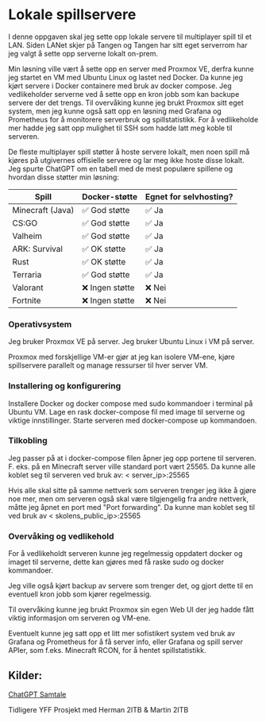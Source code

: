 # Lokale spillservere

I denne oppgaven skal jeg sette opp lokale servere til multiplayer spill til et LAN. Siden LANet skjer på Tangen og Tangen har sitt eget serverrom har jeg valgt å sette opp serverne lokalt on-prem. 

Min løsning ville vært å sette opp en server med Proxmox VE, derfra kunne jeg startet en VM med Ubuntu Linux og lastet ned Docker. Da kunne jeg kjørt servere i Docker containere med bruk av docker compose. Jeg vedlikeholder serverne ved å sette opp en kron jobb som kan backupe servere der det trengs. Til overvåking kunne jeg brukt Proxmox sitt eget system, men jeg kunne også satt opp en løsning med Grafana og Prometheus for å monitorere serverbruk og spillstatistikk. For å vedlikeholde mer hadde jeg satt opp mulighet til SSH som hadde latt meg koble til serveren.

De fleste multiplayer spill støtter å hoste servere lokalt, men noen spill må kjøres på utgivernes offisielle servere og lar meg ikke hoste disse lokalt. Jeg spurte ChatGPT om en tabell med de mest populære spillene og hvordan disse støtter min løsning:

| Spill            | Docker-støtte  | Egnet for selvhosting? |
| ---------------- | -------------- | ---------------------- |
| Minecraft (Java) | ✅ God støtte   | ✅ Ja                   |
| CS\:GO           | ✅ God støtte   | ✅ Ja                   |
| Valheim          | ✅ God støtte   | ✅ Ja                   |
| ARK: Survival    | ✅ OK støtte    | ✅ Ja                   |
| Rust             | ✅ OK støtte    | ✅ Ja                   |
| Terraria         | ✅ God støtte   | ✅ Ja                   |
| Valorant         | ❌ Ingen støtte | ❌ Nei                  |
| Fortnite         | ❌ Ingen støtte | ❌ Nei                  |




### Operativsystem
Jeg bruker Proxmox VE på server.
Jeg bruker Ubuntu Linux i VM på server.

Proxmox med forskjellige VM-er gjør at jeg kan isolere VM-ene, kjøre spillservere parallelt og manage ressurser til hver server VM.


### Installering og konfigurering
Installere Docker og docker compose med sudo kommandoer i terminal på Ubuntu VM.
Lage en rask docker-compose fil med image til serverne og viktige innstillinger.
Starte serveren med docker-compose up kommandoen.


### Tilkobling
Jeg passer på at i docker-compose filen åpner jeg opp portene til serveren. F. eks. på en Minecraft server ville standard port vært 25565. Da kunne alle koblet seg til serveren ved bruk av:  < server_ip>:25565

Hvis alle skal sitte på samme nettverk som serveren trenger jeg ikke å gjøre noe mer, men om serveren også skal være tilgjengelig fra andre nettverk, måtte jeg åpnet en port med "Port forwarding". Da kunne man koblet seg til ved bruk av < skolens_public_ip>:25565


### Overvåking og vedlikehold
For å vedlikeholdt serveren kunne jeg regelmessig oppdatert docker og imaget til serverne, dette kan gjøres med få raske sudo og docker kommandoer.

Jeg ville også kjørt backup av servere som trenger det, og gjort dette til en eventuell kron jobb som kjører regelmessig.

Til overvåking kunne jeg brukt Proxmox sin egen Web UI der jeg hadde fått viktig informasjon om serveren og VM-ene.

Eventuelt kunne jeg satt opp et litt mer sofistikert system ved bruk av Grafana og Prometheus for å få server info, eller Grafana og spill server APIer, som f.eks. Minecraft RCON, for å hentet spillstatistikk.


## Kilder:

[ChatGPT Samtale](https://chatgpt.com/share/684be784-bbb0-8004-a2b0-90fb00b00f49)

Tidligere YFF Prosjekt med Herman 2ITB & Martin 2ITB